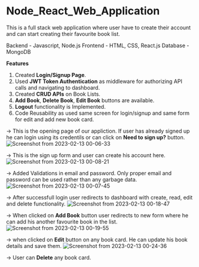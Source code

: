# Node_React_Web_Application
This is a full stack web application where user have to create their account and can start creating their favourite book list.

Backend - Javascript, Node.js
Frontend - HTML, CSS, React.js
Database - MongoDB

**Features**
1. Created **Login/Signup Page**.
2. Used **JWT Token Authentication** as middleware for authorizing API calls and navigating to dashboard.
3. Created **CRUD APIs** on Book Lists.
4. **Add Book**, **Delete Book**, **Edit Book** buttons are available.
5. **Logout** functionality is Implemented.
6. Code Reusability as used same screen for login/signup and same form for edit and add new book card.


-> This is the opening page of our appliction. If user has already signed up he can login using its credentils or can click on **Need to sign up?** button.
![Screenshot from 2023-02-13 00-06-33](https://user-images.githubusercontent.com/30487756/218331129-f399fd31-eaf9-4a91-9058-7c60cfa0517f.png)

-> This is the sign up form and user can create his account here.
![Screenshot from 2023-02-13 00-08-21](https://user-images.githubusercontent.com/30487756/218331341-24887d58-b815-46fe-856c-4247b33cd138.png)

-> Added Validations in email and password. Only proper email and password can be used rather than any garbage data.
![Screenshot from 2023-02-13 00-07-45](https://user-images.githubusercontent.com/30487756/218331386-32492de5-a29e-4c16-947a-194bfa7ef67f.png)

-> After successfull login user redirects to dashboard with create, read, edit and delete functionality.
![Screenshot from 2023-02-13 00-18-47](https://user-images.githubusercontent.com/30487756/218331434-0f0718db-a442-4dbd-86b1-ac365070a1b9.png)

-> When clicked on **Add Book** button user redirects to new form where he can add his another favourite book in the list.
![Screenshot from 2023-02-13 00-19-55](https://user-images.githubusercontent.com/30487756/218331491-a223d184-aa8c-447a-90b7-1a76162e3649.png)

-> when clicked on **Edit** button on any book card. He can update his book details and save them.
![Screenshot from 2023-02-13 00-24-36](https://user-images.githubusercontent.com/30487756/218331588-e774042c-bc30-44cd-b0c2-af1502d89864.png)

-> User can **Delete** any book card.
